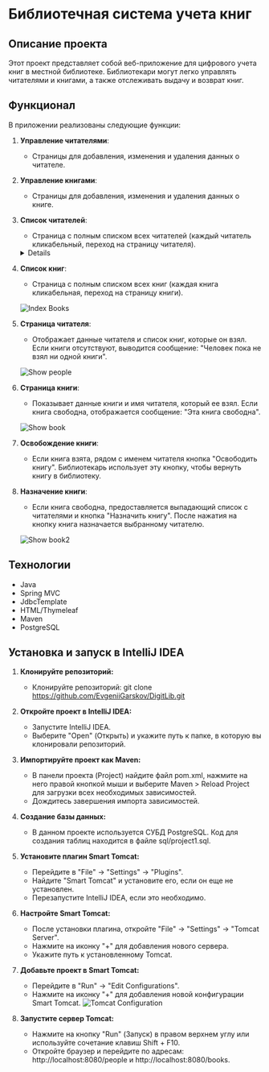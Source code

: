 # Библиотечная система учета книг

## Описание проекта

Этот проект представляет собой веб-приложение для цифрового учета книг в местной библиотеке. Библиотекари могут легко управлять читателями и книгами, а также отслеживать выдачу и возврат книг.

## Функционал

В приложении реализованы следующие функции:

1. **Управление читателями**:
    - Страницы для добавления, изменения и удаления данных о читателе.
    
2. **Управление книгами**:
    - Страницы для добавления, изменения и удаления данных о книге.
    
3. **Список читателей**:
    - Страница с полным списком всех читателей (каждый читатель кликабельный, переход на страницу читателя).

    <details>
    ![Index People](https://github.com/user-attachments/assets/e7e5fc70-824f-4914-9a6c-62dbcd7c1eef)
    </details>
    
4. **Список книг**:
    - Страница с полным списком всех книг (каждая книга кликабельная, переход на страницу книги).
   
    ![Index Books](https://github.com/user-attachments/assets/224f82f4-7a92-49e3-9949-bfaed3405597)
    
5. **Страница читателя**:
    - Отображает данные читателя и список книг, которые он взял. Если книги отсутствуют, выводится сообщение: "Человек пока не взял ни одной книги".
   
    ![Show people](https://github.com/user-attachments/assets/8a70a8fc-ec7c-474c-a646-e9b680804a32)

6. **Страница книги**:
    - Показывает данные книги и имя читателя, который ее взял. Если книга свободна, отображается сообщение: "Эта книга свободна".
   
    ![Show book](https://github.com/user-attachments/assets/60d987e4-12e6-4f66-8482-bd5c930e7bb8)
    
7. **Освобождение книги**:
    - Если книга взята, рядом с именем читателя кнопка "Освободить книгу". Библиотекарь использует эту кнопку, чтобы вернуть книгу в библиотеку.
    
8. **Назначение книги**:
    - Если книга свободна, предоставляется выпадающий список с читателями и кнопка "Назначить книгу". После нажатия на кнопку книга назначается выбранному читателю.
   
    ![Show book2](https://github.com/user-attachments/assets/408edfb8-5825-4ae8-ac25-5a4302a5693b)

## Технологии

- Java
- Spring MVC
- JdbcTemplate
- HTML/Thymeleaf
- Maven
- PostgreSQL

## Установка и запуск в IntelliJ IDEA
1. **Клонируйте репозиторий:**
    - Клонируйте репозиторий: git clone https://github.com/EvgeniiGarskov/DigitLib.git
  
2. **Откройте проект в IntelliJ IDEA:**
    - Запустите IntelliJ IDEA.
    - Выберите "Open" (Открыть) и укажите путь к папке, в которую вы клонировали репозиторий.
  
3. **Импортируйте проект как Maven:**
    - В панели проекта (Project) найдите файл pom.xml, нажмите на него правой кнопкой мыши и выберите Maven > Reload Project для загрузки всех необходимых зависимостей.
    - Дождитесь завершения импорта зависимостей.
  
4. **Создание базы данных:**
    - В данном проекте используется СУБД PostgreSQL. Код для создания таблиц находится в файле sql/project1.sql.

5. **Установите плагин Smart Tomcat:**
    - Перейдите в "File" -> "Settings" -> "Plugins".
    - Найдите "Smart Tomcat" и установите его, если он еще не установлен.
    - Перезапустите IntelliJ IDEA, если это необходимо.

6. **Настройте Smart Tomcat:**
    - После установки плагина, откройте "File" -> "Settings" -> "Tomcat Server".
    - Нажмите на иконку "+" для добавления нового сервера.
    - Укажите путь к установленному Tomcat.

7. **Добавьте проект в Smart Tomcat:**
    - Перейдите в "Run" -> "Edit Configurations".
    - Нажмите на иконку "+" для добавления новой конфигурации Smart Tomcat.
    ![Tomcat Configuration](https://github.com/user-attachments/assets/0b4fa030-ec6a-4d3b-bbb5-c5ffc0320535)

  
8. **Запустите сервер Tomcat:**
    - Нажмите на кнопку "Run" (Запуск) в правом верхнем углу или используйте сочетание клавиш Shift + F10.
    - Откройте браузер и перейдите по адресам: http://localhost:8080/people и http://localhost:8080/books.

